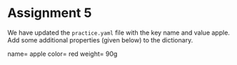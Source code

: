 # Assignment 5

We have updated the `practice.yaml` file with the key name and value apple. Add some additional properties (given below) to the dictionary.

name= apple
color= red
weight= 90g
